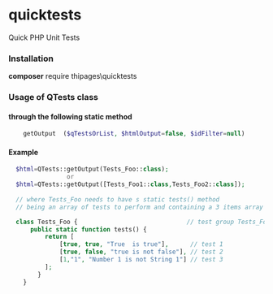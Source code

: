 # quicktests
Quick PHP Unit Tests

### Installation
**composer** require thipages\quicktests

### Usage of QTests class
#### through the following static method
```php
    getOutput  ($qTestsOrList, $htmlOutput=false, $idFilter=null)
```

#### Example
```php
  $html=QTests::getOutput(Tests_Foo::class);
                or
  $html=QTests::getOutput([Tests_Foo1::class,Tests_Foo2::class]);
  
  // where Tests_Foo needs to have s static tests() method
  // being an array of tests to perform and containing a 3 items array (actual,expected,description)

  class Tests_Foo {                              // test group Tests_Foo
      public static function tests() {
          return [
              [true, true, "True  is true"],      // test 1
              [true, false, "true is not false"], // test 2
              [1,"1", "Number 1 is not String 1"] // test 3
          ];
        }
    }

```

